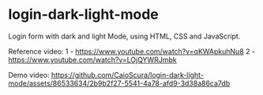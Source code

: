 # login-dark-light-mode
Login form with dark and light Mode, using HTML, CSS and JavaScript.

Reference video:
1 - https://www.youtube.com/watch?v=qKWApkuhNu8
2 - https://www.youtube.com/watch?v=LOjQYWRJmbk

Demo video:
https://github.com/CaioScura/login-dark-light-mode/assets/86533634/2b9b2f27-5541-4a78-afd9-3d38a86ca7db
